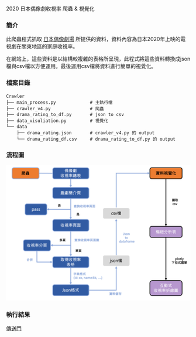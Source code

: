 2020 日本偶像劇收視率 爬蟲 & 視覺化

### 簡介
此爬蟲程式抓取 [日本偶像劇場](http://dorama.info/drama/d_rate.php) 所提供的資料，資料內容為日本2020年上映的電視劇在關東地區的家庭收視率。  

在網站上，這些資料是以結構較複雜的表格所呈現，此程式將這些資料轉換成json檔與csv檔以方便運用。最後運用csv檔將資料進行簡單的視覺化。

### 檔案目錄
```
Crawler  
├── main_process.py             # 主執行檔
├── crawler_v4.py               # 爬蟲
├── drama_rating_to_df.py       # json to csv
├── data_visuliation.py         # 視覺化
└── data
    ├── drama_rating.json       # crawler_v4.py 的 output
    └── drama_rating_df.csv     # drama_rating_to_df.py 的 output
```

### 流程圖

<img src="./main_process.png">

### 執行結果
[傳送門]()

